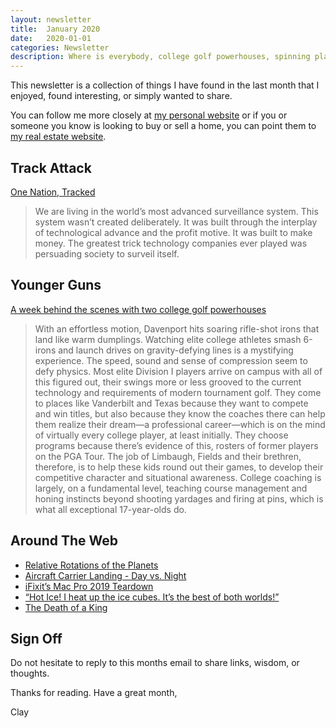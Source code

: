 ```yaml
---
layout: newsletter
title:  January 2020
date:   2020-01-01
categories: Newsletter
description: Where is everybody, college golf powerhouses, spinning planets, landing on boats, hot ice, the king is dead, long live the king
---
```


This newsletter is a collection of things I have found in the last month that I enjoyed, found interesting, or simply wanted to share.

You can follow me more closely at [my personal website](http://claycarson.net "Personal Website") or if you or someone you know is looking to buy or sell a home, you can point them to [my real estate website](http://claycarson.com "Business Website ").

## Track Attack

[One Nation, Tracked](https://www.nytimes.com/interactive/2019/12/19/opinion/location-tracking-cell-phone.html)

> We are living in the world’s most advanced surveillance system. This system wasn’t created deliberately. It was built through the interplay of technological advance and the profit motive. It was built to make money. The greatest trick technology companies ever played was persuading society to surveil itself.
> 

## Younger Guns

[A week behind the scenes with two college golf powerhouses](https://www.golfdigest.com/story/a-week-behind-the-scenes-with-two-college-golf-powerhouses "A week behind the scenes with two college golf powerhouses")

> With an effortless motion, Davenport hits soaring rifle-shot irons that land like warm dumplings. Watching elite college athletes smash 6-irons and launch drives on gravity-defying lines is a mystifying experience. The speed, sound and sense of compression seem to defy physics. Most elite Division I players arrive on campus with all of this figured out, their swings more or less grooved to the current technology and requirements of modern tournament golf. They come to places like Vanderbilt and Texas because they want to compete and win titles, but also because they know the coaches there can help them realize their dream—a professional career—which is on the mind of virtually every college player, at least initially. They choose programs because there’s evidence of this, rosters of former players on the PGA Tour. The job of Limbaugh, Fields and their brethren, therefore, is to help these kids round out their games, to develop their competitive character and situational awareness. College coaching is largely, on a fundamental level, teaching course management and honing instincts beyond shooting yardages and firing at pins, which is what all exceptional 17-year-olds do.
> 

## Around The Web

- [Relative Rotations of the Planets](https://www.youtube.com/watch?v=nXdV46UD6Uo&feature=youtu.be "Relative Rotations of the Planets")
- [Aircraft Carrier Landing - Day vs. Night](https://www.reddit.com/r/nextfuckinglevel/comments/e7id5d/carrier_landing_day_vs_night/ "Aircraft Carrier Landing - Day vs. Night")
- [iFixit’s Mac Pro 2019 Teardown](https://www.ifixit.com/Teardown/Mac+Pro+2019+Teardown/128922 "iFixit’s Mac Pro 2019 Teardown")
- [“Hot Ice! I heat up the ice cubes. It’s the best of both worlds!”](https://www.youtube.com/watch?v=hC5THQfNTSY "Hot Ice")
- [The Death of a King](https://travelguideandphotography.com/2018/04/23/the-death-of-a-king/ "The Death of a King")

## Sign Off

Do not hesitate to reply to this months email to share links, wisdom, or thoughts.

Thanks for reading. Have a great month,

Clay